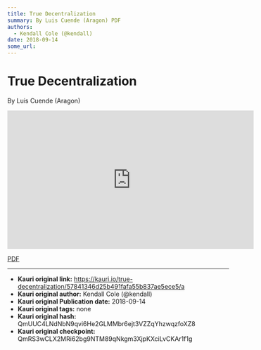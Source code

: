 ```yaml
---
title: True Decentralization
summary: By Luis Cuende (Aragon) PDF
authors:
  - Kendall Cole (@kendall)
date: 2018-09-14
some_url: 
---
```


# True Decentralization


By Luis Cuende (Aragon)

<div align="center"><iframe width="560" height="315" src="https://drive.google.com/file/d/1TYXY8GGsCNah_G5XuhvXXyL_pthe08bF/preview" frameborder="0" allow="encrypted-media" allowfullscreen></iframe></div>

[PDF](https://github.com/ethberlin-hackathon/Talks-presentations/blob/master/resources/true-decentralization/True-decentralization_Luis-Cuende_Aragon.pdf)


---

- **Kauri original link:** https://kauri.io/true-decentralization/57841346d25b491fafa55b837ae5ece5/a
- **Kauri original author:** Kendall Cole (@kendall)
- **Kauri original Publication date:** 2018-09-14
- **Kauri original tags:** none
- **Kauri original hash:** QmUUC4LNdNbN9qvi6He2GLMMbr6ejt3VZZqYhzwqzfoXZ8
- **Kauri original checkpoint:** QmRS3wCLX2MRi62bg9NTM89qNkgm3XjpKXciLvCKAr1f1g




